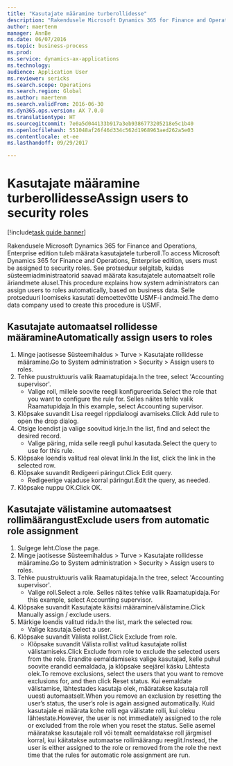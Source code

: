 ```yaml
--- 
title: "Kasutajate määramine turberollidesse"
description: "Rakendusele Microsoft Dynamics 365 for Finance and Operations, Enterprise edition tuleb määrata kasutajatele turberoll."
author: maertenm
manager: AnnBe
ms.date: 06/07/2016
ms.topic: business-process
ms.prod: 
ms.service: dynamics-ax-applications
ms.technology: 
audience: Application User
ms.reviewer: sericks
ms.search.scope: Operations
ms.search.region: Global
ms.author: maertenm
ms.search.validFrom: 2016-06-30
ms.dyn365.ops.version: AX 7.0.0
ms.translationtype: HT
ms.sourcegitcommit: 7e0a5d044133b917a3eb9386773205218e5c1b40
ms.openlocfilehash: 551048af26f46d334c562d1968963aed262a5e03
ms.contentlocale: et-ee
ms.lasthandoff: 09/29/2017

---
```

# <a name="assign-users-to-security-roles"></a><span data-ttu-id="de412-103">Kasutajate määramine turberollidesse</span><span class="sxs-lookup"><span data-stu-id="de412-103">Assign users to security roles</span></span>

[!include[task guide banner](../../includes/task-guide-banner.md)]

<span data-ttu-id="de412-104">Rakendusele Microsoft Dynamics 365 for Finance and Operations, Enterprise edition tuleb määrata kasutajatele turberoll.</span><span class="sxs-lookup"><span data-stu-id="de412-104">To access Microsoft Dynamics 365 for Finance and Operations, Enterprise edition, users must be assigned to security roles.</span></span> <span data-ttu-id="de412-105">See protseduur selgitab, kuidas süsteemiadministraatorid saavad määrata kasutajatele automaatselt rolle äriandmete alusel.</span><span class="sxs-lookup"><span data-stu-id="de412-105">This procedure explains how system administrators can assign users to roles automatically, based on business data.</span></span> <span data-ttu-id="de412-106">Selle protseduuri loomiseks kasutati demoettevõtte USMF-i andmeid.</span><span class="sxs-lookup"><span data-stu-id="de412-106">The demo data company used to create this procedure is USMF.</span></span>


## <a name="automatically-assign-users-to-roles"></a><span data-ttu-id="de412-107">Kasutajate automaatsel rollidesse määramine</span><span class="sxs-lookup"><span data-stu-id="de412-107">Automatically assign users to roles</span></span>
1. <span data-ttu-id="de412-108">Minge jaotisesse Süsteemihaldus > Turve > Kasutajate rollidesse määramine.</span><span class="sxs-lookup"><span data-stu-id="de412-108">Go to System administration > Security > Assign users to roles.</span></span>
2. <span data-ttu-id="de412-109">Tehke puustruktuuris valik Raamatupidaja.</span><span class="sxs-lookup"><span data-stu-id="de412-109">In the tree, select 'Accounting supervisor'.</span></span>
    * <span data-ttu-id="de412-110">Valige roll, millele soovite reegli konfigureerida.</span><span class="sxs-lookup"><span data-stu-id="de412-110">Select the role that you want to configure the rule for.</span></span> <span data-ttu-id="de412-111">Selles näites tehle valik Raamatupidaja.</span><span class="sxs-lookup"><span data-stu-id="de412-111">In this example, select Accounting supervisor.</span></span>  
3. <span data-ttu-id="de412-112">Klõpsake suvandit Lisa reegel rippdialoogi avamiseks.</span><span class="sxs-lookup"><span data-stu-id="de412-112">Click Add rule to open the drop dialog.</span></span>
4. <span data-ttu-id="de412-113">Otsige loendist ja valige soovitud kirje.</span><span class="sxs-lookup"><span data-stu-id="de412-113">In the list, find and select the desired record.</span></span>
    * <span data-ttu-id="de412-114">Valige päring, mida selle reegli puhul kasutada.</span><span class="sxs-lookup"><span data-stu-id="de412-114">Select the query to use for this rule.</span></span>  
5. <span data-ttu-id="de412-115">Klõpsake loendis valitud real olevat linki.</span><span class="sxs-lookup"><span data-stu-id="de412-115">In the list, click the link in the selected row.</span></span>
6. <span data-ttu-id="de412-116">Klõpsake suvandit Redigeeri päringut.</span><span class="sxs-lookup"><span data-stu-id="de412-116">Click Edit query.</span></span>
    * <span data-ttu-id="de412-117">Redigeerige vajaduse korral päringut.</span><span class="sxs-lookup"><span data-stu-id="de412-117">Edit the query, as needed.</span></span>  
7. <span data-ttu-id="de412-118">Klõpsake nuppu OK.</span><span class="sxs-lookup"><span data-stu-id="de412-118">Click OK.</span></span>

## <a name="exclude-users-from-automatic-role-assignment"></a><span data-ttu-id="de412-119">Kasutajate välistamine automaatsest rollimäärangust</span><span class="sxs-lookup"><span data-stu-id="de412-119">Exclude users from automatic role assignment</span></span>
1. <span data-ttu-id="de412-120">Sulgege leht.</span><span class="sxs-lookup"><span data-stu-id="de412-120">Close the page.</span></span>
2. <span data-ttu-id="de412-121">Minge jaotisesse Süsteemihaldus > Turve > Kasutajate rollidesse määramine.</span><span class="sxs-lookup"><span data-stu-id="de412-121">Go to System administration > Security > Assign users to roles.</span></span>
3. <span data-ttu-id="de412-122">Tehke puustruktuuris valik Raamatupidaja.</span><span class="sxs-lookup"><span data-stu-id="de412-122">In the tree, select 'Accounting supervisor'.</span></span>
    * <span data-ttu-id="de412-123">Valige roll.</span><span class="sxs-lookup"><span data-stu-id="de412-123">Select a role.</span></span> <span data-ttu-id="de412-124">Selles näites tehke valik Raamatupidaja.</span><span class="sxs-lookup"><span data-stu-id="de412-124">For this example, select Accounting supervisor.</span></span>  
4. <span data-ttu-id="de412-125">Klõpsake suvandit Kasutajate käsitsi määramine/välistamine.</span><span class="sxs-lookup"><span data-stu-id="de412-125">Click Manually assign / exclude users.</span></span>
5. <span data-ttu-id="de412-126">Märkige loendis valitud rida.</span><span class="sxs-lookup"><span data-stu-id="de412-126">In the list, mark the selected row.</span></span>
    * <span data-ttu-id="de412-127">Valige kasutaja.</span><span class="sxs-lookup"><span data-stu-id="de412-127">Select a user.</span></span>  
6. <span data-ttu-id="de412-128">Klõpsake suvandit Välista rollist.</span><span class="sxs-lookup"><span data-stu-id="de412-128">Click Exclude from role.</span></span>
    * <span data-ttu-id="de412-129">Klõpsake suvandit Välista rollist valitud kasutajate rollist välistamiseks.</span><span class="sxs-lookup"><span data-stu-id="de412-129">Click Exclude from role to exclude the selected users from the role.</span></span> <span data-ttu-id="de412-130">Erandite eemaldamiseks valige kasutajad, kelle puhul soovite erandid eemaldada, ja klõpsake seejärel käsku Lähtesta olek.</span><span class="sxs-lookup"><span data-stu-id="de412-130">To remove exclusions, select the users that you want to remove exclusions for, and then click Reset status.</span></span> <span data-ttu-id="de412-131">Kui eemaldate välistamise, lähtestades kasutaja olek, määratakse kasutaja roll uuesti automaatselt.</span><span class="sxs-lookup"><span data-stu-id="de412-131">When you remove an exclusion by resetting the user’s status, the user’s role is again assigned automatically.</span></span> <span data-ttu-id="de412-132">Kuid kasutajale ei määrata kohe rolli ega välistate rolli, kui oleku lähtestate.</span><span class="sxs-lookup"><span data-stu-id="de412-132">However, the user is not immediately assigned to the role or excluded from the role when you reset the status.</span></span> <span data-ttu-id="de412-133">Selle asemel määratakse kasutajale roll või temalt eemaldatakse roll järgmisel korral, kui käitatakse automaatse rollimäärangu reeglit.</span><span class="sxs-lookup"><span data-stu-id="de412-133">Instead, the user is either assigned to the role or removed from the role the next time that the rules for automatic role assignment are run.</span></span>  


